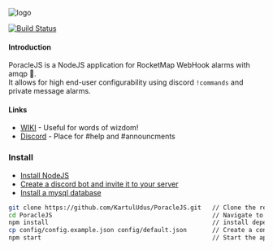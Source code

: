 ![logo](https://raw.githubusercontent.com/KartulUdus/PoracleJS/master/docs/_assets/PoracleJS.png)  

[![Build Status](https://travis-ci.org/KartulUdus/PoracleJS.svg?branch=develop)](https://travis-ci.org/KartulUdus/PoracleJS)

#### Introduction

PoracleJS is a NodeJS application for RocketMap WebHook alarms with amqp 🐰.  
It allows for high end-user configurability using discord `!commands` and private message alarms.  

#### Links

- [WIKI](https://kartuludus.github.io/PoracleJS/#/) - Useful for words of wizdom!  
- [Discord](https://discord.gg/WDMr8xX) - Place for #help and #announcments  

### Install
- [Install NodeJS](https://nodejs.org/en/)
- [Create a discord bot and invite it to your server](https://kartuludus.github.io/PoracleJS/#/discordbot)
- [Install a mysql database](https://kartuludus.github.io/PoracleJS/#/mysql)
```bash
git clone https://github.com/KartulUdus/PoracleJS.git   // Clone the repository
cd PoracleJS                                            // Navigate to the root of the project
npm install                                             // install dependencies
cp config/config.example.json config/default.json       // Create a config file and fill out Database and Discord bot stuff
npm start                                               // Start the application

```
